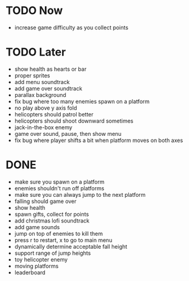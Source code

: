 # TODO Now
- increase game difficulty as you collect points

# TODO Later
- show health as hearts or bar
- proper sprites
- add menu soundtrack
- add game over soundtrack
- parallax background
- fix bug where too many enemies spawn on a platform
- no play above y axis fold
- helicopters should patrol better
- helicopters should shoot downward sometimes
- jack-in-the-box enemy
- game over sound, pause, then show menu
- fix bug where player shifts a bit when platform moves on both axes

# DONE
- make sure you spawn on a platform
- enemies shouldn't run off platforms
- make sure you can always jump to the next platform
- falling should game over
- show health
- spawn gifts, collect for points
- add christmas lofi soundtrack
- add game sounds
- jump on top of enemies to kill them
- press r to restart, x to go to main menu
- dynamically determine acceptable fall height
- support range of jump heights
- toy helicopter enemy
- moving platforms
- leaderboard
